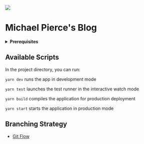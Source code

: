 ![](https://img.shields.io/security-headers?url=https%3A%2F%2Fmpierce.blog)

# Michael Pierce's Blog

<details>
<summary><b>Prerequisites</b></summary>

Before you can start, you'll first need to [install Yarn](https://yarnpkg.com/en/docs/install).
Then run `yarn` to install project dependencies.
</details>

## Available Scripts

In the project directory, you can run:

`yarn dev` runs the app in development mode

`yarn test` launches the test runner in the interactive watch mode

`yarn build` compiles the application for production deployment

`yarn start` starts the application in production mode

## Branching Strategy
- [Git Flow](https://danielkummer.github.io/git-flow-cheatsheet/)
